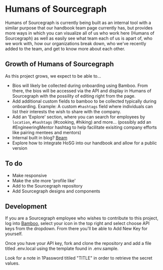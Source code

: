 # Humans of Sourcegraph

Humans of Sourcegraph is currently being built as an internal tool with a similar purpose that our handbook team page currently has, but provides more ways in which you can visualize all of us who work here (Humans of Sourcegraph) as well as easily see what team each of us is apart of, who we work with, how our organizations break down, who we've recently added to the team, and get to know more about each other.

## Growth of Humans of Sourcegraph

As this project grows, we expect to be able to...

- Bios will likely be collected during onboarding using Bamboo. From there, the bios will be accessed via the API and display in Humans of Sourcegraph with the possility of editing right from the page.
- Add additional custom fields to bamboo to be collected typically during onboarding. Example: A custom `#hashtags` field where individuals can list their interests the wish to share with the company.
- Add an 'Explore' section, where you can search for employees by `location`, `#hashtags` (#cooking, #hiking) and more... (possibly add an #EngineeringMentor hashtag to help facilitate exisiting company efforts like pairing mentees and mentors)
- Internal built in blog? [Beam](https://planetscale.com/blog/introducing-beam)
- Explore how to integrate HoSG into our handbook and allow for a public version

## To do

- Make responsive
- Make the site more 'profile like'
- Add to the Sourcegraph repository
- Add Sourcegraph designs and components

## Development

If you are a Sourcegraph employee who wishes to contribute to this project, log into [Bamboo](https://sourcegraph.bamboohr.com/home), select your icon in the top right and select choose API keys from the dropdown. From there you'll be able to Add New Key for yourself.

Once you have your API key, fork and clone the repository and add a file titled .env.local using the template found in .env.sample.

Look for a note in 1Password titiled "TITLE" in order to retrieve the secret values.
